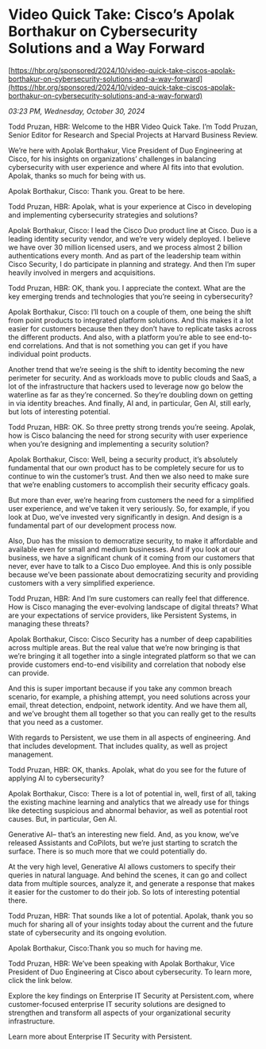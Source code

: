 # Video Quick Take: Cisco’s Apolak Borthakur on Cybersecurity Solutions and a Way Forward

[https://hbr.org/sponsored/2024/10/video-quick-take-ciscos-apolak-borthakur-on-cybersecurity-solutions-and-a-way-forward](https://hbr.org/sponsored/2024/10/video-quick-take-ciscos-apolak-borthakur-on-cybersecurity-solutions-and-a-way-forward)

*03:23 PM, Wednesday, October 30, 2024*

Todd Pruzan, HBR: Welcome to the HBR Video Quick Take. I’m Todd Pruzan, Senior Editor for Research and Special Projects at Harvard Business Review.

We’re here with Apolak Borthakur, Vice President of Duo Engineering at Cisco, for his insights on organizations’ challenges in balancing cybersecurity with user experience and where AI fits into that evolution. Apolak, thanks so much for being with us.

Apolak Borthakur, Cisco: Thank you. Great to be here.

Todd Pruzan, HBR: Apolak, what is your experience at Cisco in developing and implementing cybersecurity strategies and solutions?

Apolak Borthakur, Cisco: I lead the Cisco Duo product line at Cisco. Duo is a leading identity security vendor, and we’re very widely deployed. I believe we have over 30 million licensed users, and we process almost 2 billion authentications every month. And as part of the leadership team within Cisco Security, I do participate in planning and strategy. And then I’m super heavily involved in mergers and acquisitions.

Todd Pruzan, HBR: OK, thank you. I appreciate the context. What are the key emerging trends and technologies that you’re seeing in cybersecurity?

Apolak Borthakur, Cisco: I’ll touch on a couple of them, one being the shift from point products to integrated platform solutions. And this makes it a lot easier for customers because then they don’t have to replicate tasks across the different products. And also, with a platform you’re able to see end-to-end correlations. And that is not something you can get if you have individual point products.

Another trend that we’re seeing is the shift to identity becoming the new perimeter for security. And as workloads move to public clouds and SaaS, a lot of the infrastructure that hackers used to leverage now go below the waterline as far as they’re concerned. So they’re doubling down on getting in via identity breaches. And finally, AI and, in particular, Gen AI, still early, but lots of interesting potential.

Todd Pruzan, HBR: OK. So three pretty strong trends you’re seeing. Apolak, how is Cisco balancing the need for strong security with user experience when you’re designing and implementing a security solution?

Apolak Borthakur, Cisco: Well, being a security product, it’s absolutely fundamental that our own product has to be completely secure for us to continue to win the customer’s trust. And then we also need to make sure that we’re enabling customers to accomplish their security efficacy goals.

But more than ever, we’re hearing from customers the need for a simplified user experience, and we’ve taken it very seriously. So, for example, if you look at Duo, we’ve invested very significantly in design. And design is a fundamental part of our development process now.

Also, Duo has the mission to democratize security, to make it affordable and available even for small and medium businesses. And if you look at our business, we have a significant chunk of it coming from our customers that never, ever have to talk to a Cisco Duo employee. And this is only possible because we’ve been passionate about democratizing security and providing customers with a very simplified experience.

Todd Pruzan, HBR: And I’m sure customers can really feel that difference. How is Cisco managing the ever-evolving landscape of digital threats? What are your expectations of service providers, like Persistent Systems, in managing these threats?

Apolak Borthakur, Cisco: Cisco Security has a number of deep capabilities across multiple areas. But the real value that we’re now bringing is that we’re bringing it all together into a single integrated platform so that we can provide customers end-to-end visibility and correlation that nobody else can provide.

And this is super important because if you take any common breach scenario, for example, a phishing attempt, you need solutions across your email, threat detection, endpoint, network identity. And we have them all, and we’ve brought them all together so that you can really get to the results that you need as a customer.

With regards to Persistent, we use them in all aspects of engineering. And that includes development. That includes quality, as well as project management.

Todd Pruzan, HBR: OK, thanks. Apolak, what do you see for the future of applying AI to cybersecurity?

Apolak Borthakur, Cisco: There is a lot of potential in, well, first of all, taking the existing machine learning and analytics that we already use for things like detecting suspicious and abnormal behavior, as well as potential root causes. But, in particular, Gen AI.

Generative AI– that’s an interesting new field. And, as you know, we’ve released Assistants and CoPilots, but we’re just starting to scratch the surface. There is so much more that we could potentially do.

At the very high level, Generative AI allows customers to specify their queries in natural language. And behind the scenes, it can go and collect data from multiple sources, analyze it, and generate a response that makes it easier for the customer to do their job. So lots of interesting potential there.

Todd Pruzan, HBR: That sounds like a lot of potential. Apolak, thank you so much for sharing all of your insights today about the current and the future state of cybersecurity and its ongoing evolution.

Apolak Borthakur, Cisco:Thank you so much for having me.

Todd Pruzan, HBR: We’ve been speaking with Apolak Borthakur, Vice President of Duo Engineering at Cisco about cybersecurity. To learn more, click the link below.

Explore the key findings on Enterprise IT Security at Persistent.com, where customer-focused enterprise IT security solutions are designed to strengthen and transform all aspects of your organizational security infrastructure.

Learn more about Enterprise IT Security with Persistent.

